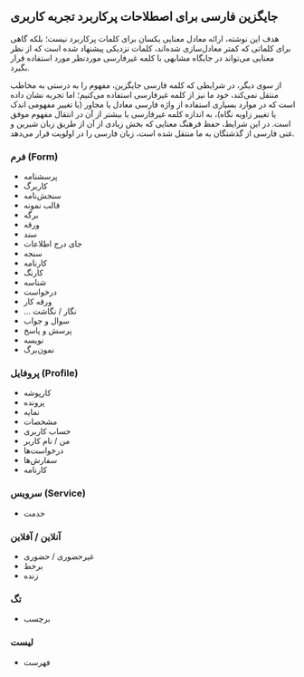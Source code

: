## جایگزین فارسی برای اصطلاحات پرکاربرد تجربه کاربری

هدف این نوشته، ارائه معادل معنایی یکسان برای کلمات پرکاربرد نیست؛ بلکه گاهی برای کلماتی که کمتر معادل‌سازی شده‌اند، کلمات نزدیکی پیشنهاد شده است که از نظر معنایی می‌تواند در جایگاه مشابهی با کلمه غیرفارسی موردنظر مورد استفاده قرار بگیرد.

از سوی دیگر، در شرایطی که کلمه فارسی جایگزین، مفهوم را به درستی به مخاطب منتقل نمی‌کند، خود ما نیز از کلمه غیرفارسی استفاده می‌کنیم؛ اما تجربه نشان داده است که در موارد بسیاری استفاده از واژه فارسی معادل یا مجاور (با تغییر مفهومی اندک یا تغییر زاویه نگاه)، به اندازه کلمه غیرفارسی یا بیشتر از آن در انتقال مفهوم موفق است. در این شرایط، حفظ فرهنگ معنایی که بخش زیادی از آن از طریق زبان شیرین و غنی فارسی از گذشتگان به ما منتقل شده است، زبان فارسی را در اولویت قرار می‌دهد.

### فرم (Form)

- پرسشنامه
- کاربرگ
- سنجش‌نامه
- قالب نمونه
- برگه
- ورقه
- سند
- جای درج اطلاعات
- سنجه
- کارنامه
- کارنگ
- شناسه
- درخواست
- ورقه کار
- ... نگار / نگاشت
- سوال و جواب
- پرسش و پاسخ
- نویسه
- نمون‌برگ

### پروفایل (Profile)

- کارپوشه
- پرونده
- نمایه
- مشخصات
- حساب کاربری
- من / نام کاربر
- درخواست‌ها
- سفارش‌ها
- کارنامه

### سرویس (Service)

- خدمت

### آنلاین / آفلاین

- غیرحضوری / حضوری
- برخط
- زنده

### تگ

- برچسب

### لیست

- فهرست
